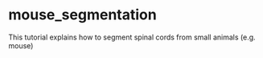 # mouse_segmentation
This tutorial explains how to segment spinal cords from small animals (e.g. mouse)
